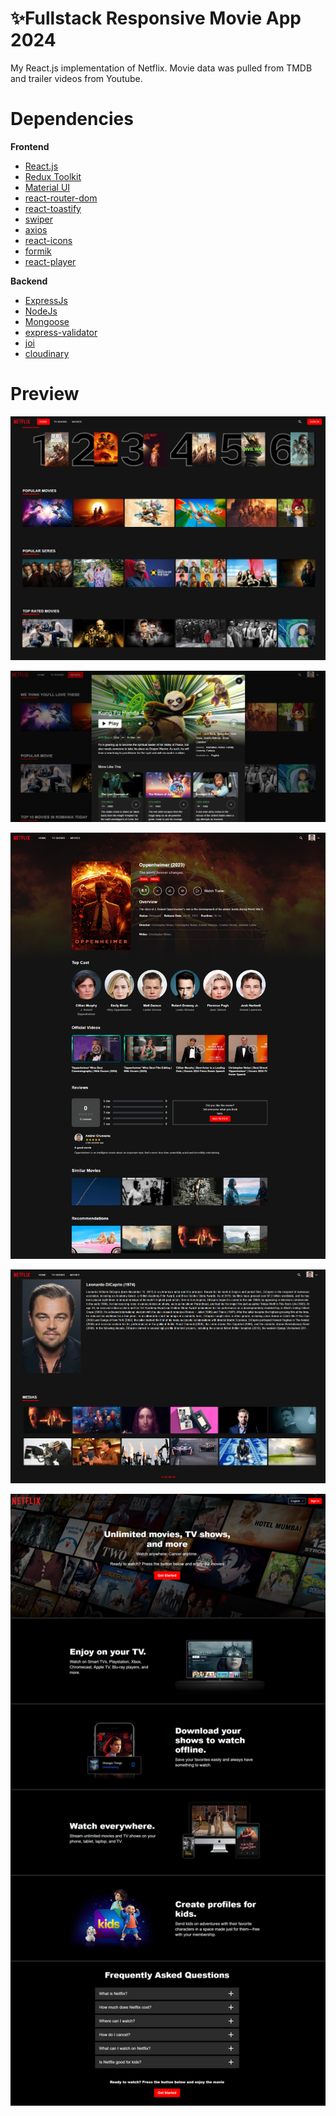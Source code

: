 # ✨Fullstack Responsive Movie App 2024

My React.js implementation of Netflix. Movie data was pulled from TMDB and trailer videos from Youtube.

# Dependencies

**Frontend**

- [React.js](https://reactjs.org/)
- [Redux Toolkit](https://redux-toolkit.js.org/)
- [Material UI](https://mui.com/)
- [react-router-dom](https://reactrouter.com/web/guides/quick-start)
- [react-toastify](https://fkhadra.github.io/react-toastify/introduction)
- [swiper](https://swiperjs.com/)
- [axios](https://www.npmjs.com/package/axios)
- [react-icons](https://react-icons.github.io/react-icons/)
- [formik](https://formik.org/)
- [react-player](https://www.npmjs.com/package/react-player)

**Backend**

- [ExpressJs](https://expressjs.com/)
- [NodeJs](https://nodejs.org/)
- [Mongoose](https://mongoosejs.com/)
- [express-validator](https://express-validator.github.io/docs/)
- [joi](https://joi.dev)
- [cloudinary](https://cloudinary.com/documentation/node_quickstart)


# Preview

![Fullstack Responsive Movie App 2024](https://github.com/andreicruceanu/netflix-clone-v2/blob/d38f53d0bb313d2fb3a2dca2b3943a047d5dc1e5/client/src/assets/preview/HomePage.png)



!["Fullstack Responsive Movie Website 2022"](https://github.com/andreicruceanu/netflix-clone-v2/blob/7b6c88a11c37be521a58027e2fa9dafd49ba5a14/client/src/assets/preview/Modal.png)


!["Fullstack Responsive Movie App 2024"](https://github.com/andreicruceanu/netflix-clone-v2/blob/7b6c88a11c37be521a58027e2fa9dafd49ba5a14/client/src/assets/preview/MoviePage.png)



!["Fullstack Responsive Movie App 2024"](https://github.com/andreicruceanu/netflix-clone-v2/blob/7b6c88a11c37be521a58027e2fa9dafd49ba5a14/client/src/assets/preview/ActorDetails.png)


!["Fullstack Responsive Movie App 2024"](https://github.com/andreicruceanu/netflix-clone-v2/blob/7b6c88a11c37be521a58027e2fa9dafd49ba5a14/client/src/assets/preview/FirstPage.png)





